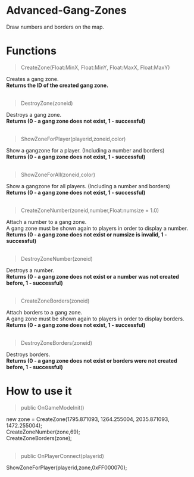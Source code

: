 # Advanced-Gang-Zones
Draw numbers and borders on the map.

# Functions
> CreateZone(Float:MinX, Float:MinY, Float:MaxX, Float:MaxY)

Creates a gang zone.<br>
**Returns the ID of the created gang zone.**
<br><br>
> DestroyZone(zoneid)

Destroys a gang zone.<br>
**Returns (0 - a gang zone does not exist, 1 - successful)**
<br><br>
> ShowZoneForPlayer(playerid,zoneid,color)

Show a gangzone for a player. (Including a number and borders)<br>
**Returns (0 - a gang zone does not exist, 1 - successful)**
<br><br>
> ShowZoneForAll(zoneid,color)

Show a gangzone for all players. (Including a number and borders)<br>
**Returns (0 - a gang zone does not exist, 1 - successful)**
<br><br>
> CreateZoneNumber(zoneid,number,Float:numsize = 1.0)

Attach a number to a gang zone.<br>
A gang zone must be shown again to players in order to display a number.<br>
**Returns (0 - a gang zone does not exist or numsize is invalid, 1 - successful)**
<br><br>
> DestroyZoneNumber(zoneid)

Destroys a number.<br>
**Returns (0 - a gang zone does not exist or a number was not created before, 1 - successful)**
<br><br>
> CreateZoneBorders(zoneid)

Attach borders to a gang zone.<br>
A gang zone must be shown again to players in order to display borders.<br>
**Returns (0 - a gang zone does not exist, 1 - successful)**
<br><br>
> DestroyZoneBorders(zoneid)

Destroys borders.<br>
**Returns (0 - a gang zone does not exist or borders were not created before, 1 - successful)**


# How to use it

> public OnGameModeInit()

new zone = CreateZone(1795.871093, 1264.255004, 2035.871093, 1472.255004);<br>
CreateZoneNumber(zone,69);<br>
CreateZoneBorders(zone);
<br><br>
> public OnPlayerConnect(playerid)

ShowZoneForPlayer(playerid,zone,0xFF000070);





